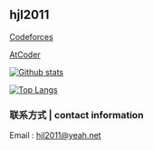 ## hjl2011

[Codeforces](https://codeforces.com/profile/hjl2011)

[AtCoder](https://atcoder.jp/users/hjl2011)

[![Github stats](https://github-readme-stats.vercel.app/api?username=hjl2011&show_icons=true&include_all_commits=true&rd=1)](https://github-readme-stats.vercel.app/api?username=hjl2011&show_icons=true&include_all_commits=true&rd=1)

[![Top Langs](https://github-readme-stats.vercel.app/api/top-langs/?username=hjl2011&layout=compact)](https://github-readme-stats.vercel.app/api/top-langs/?username=hjl2011&layout=compact)

### 联系方式 | contact information

Email : hjl2011@yeah.net
